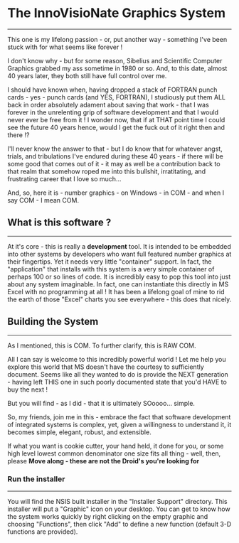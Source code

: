 
# The InnoVisioNate Graphics System
----

This one is my lifelong passion - or, put another way - something I've been stuck with for what seems like forever !

I don't know why - but for some reason, Sibelius and Scientific Computer Graphics grabbed my ass sometime in 1980 or so. And, to this date, almost 40 years later, they both still have full control over me.

I should have known when, having dropped a stack of FORTRAN punch cards - yes - punch cards (and YES, FORTRAN), I studiously put them ALL back in order absolutely adament about saving that work - that I was forever in the 
unrelenting grip of software development and that I would never ever be free from it ! I wonder now, that if at THAT point time I could see the future 40 years hence, would I get the fuck out of it right then and there !? 

I'll never know the answer to that - but I do know that for whatever angst, trials, and tribulations I've endured during these 40 years - if there will be some good that comes out of it - it may as well be a
contribution back to that realm that somehow roped me into this bullshit, irratitating, and frustrating career that I love so much...

And, so, here it is - number graphics - on Windows - in COM - and when I say COM - I mean COM.

## What is this software ?
----

At it's core - this is really a <strong>development</strong> tool. It is intended to be embedded into other systems by developers who want full featured number graphics at their fingertips. Yet it needs very little 
"container" support. In fact, the "application" that installs with this system is a very simple container of perhaps 100 or so lines of code. It is incredibly easy to pop this tool into just about any system imaginable. 
In fact, one can instantiate this directly in MS Excel with no programming at all ! It has been a lifelong goal of mine to rid the earth of those "Excel" charts you see everywhere - this does that nicely.

## Building the System
----
As I mentioned, this is COM. To further clarify, this is RAW COM.

All I can say is welcome to this incredibly powerful world ! Let me help you explore this world that MS doesn't have the courtesy to sufficiently document. Seems like all they wanted to do is provide the NEXT generation - 
having left THIS one in such poorly documented state that you'd HAVE to  buy the next !

But you will find - as I did - that it is ultimately SOoooo... simple.

So, my friends, join me in this - embrace the fact that software development of integrated systems is complex, yet, given a willingness to understand it, it becomes simple, elegant, robust, and extensible.

If what you want is cookie cutter, your hand held, it done for you, or some high level lowest common denominator one size fits all thing - well, then, please <strong>Move along - these are not the Droid's you're looking for</strong>

### Run the installer
----
You will find the NSIS built installer in the "Installer Support" directory. This installer will put a "Graphic" icon on your desktop. 
You can get to know how the system works quickly by right clicking on the empty graphic and choosing "Functions", then click "Add" to define a new function (default 3-D functions are provided).



